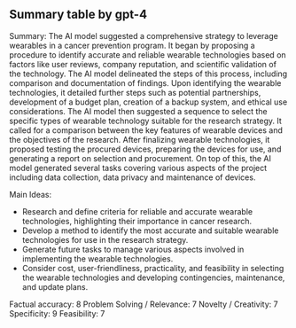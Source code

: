 ## Summary table by gpt-4
Summary: 
The AI model suggested a comprehensive strategy to leverage wearables in a cancer prevention program. It began by proposing a procedure to identify accurate and reliable wearable technologies based on factors like user reviews, company reputation, and scientific validation of the technology. The AI model delineated the steps of this process, including comparison and documentation of findings. Upon identifying the wearable technologies, it detailed further steps such as potential partnerships, development of a budget plan, creation of a backup system, and ethical use considerations. The AI model then suggested a sequence to select the specific types of wearable technology suitable for the research strategy. It called for a comparison between the key features of wearable devices and the objectives of the research. After finalizing wearable technologies, it proposed testing the procured devices, preparing the devices for use, and generating a report on selection and procurement. On top of this, the AI model generated several tasks covering various aspects of the project including data collection, data privacy and maintenance of devices.

Main Ideas:
- Research and define criteria for reliable and accurate wearable technologies, highlighting their importance in cancer research.
- Develop a method to identify the most accurate and suitable wearable technologies for use in the research strategy. 
- Generate future tasks to manage various aspects involved in implementing the wearable technologies.  
- Consider cost, user-friendliness, practicality, and feasibility in selecting the wearable technologies and developing contingencies, maintenance, and update plans.

Factual accuracy: 8
Problem Solving / Relevance: 7
Novelty / Creativity: 7
Specificity: 9
Feasibility: 7